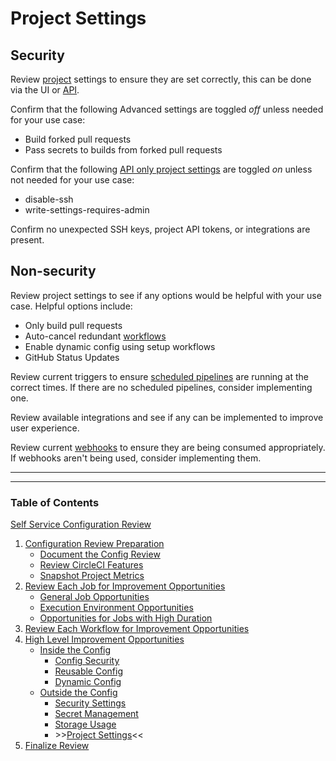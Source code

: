 # Project Settings

## Security

Review [project](https://circleci.com/docs/glossary/#project) settings to ensure they are set correctly, this can be done via the UI or [API](https://fieldguide.circleci-labs.com/api_endpoints/project_settings_api/).

Confirm that the following Advanced settings are toggled _off_ unless needed for your use case:

- Build forked pull requests
- Pass secrets to builds from forked pull requests

Confirm that the following [API only project settings](https://fieldguide.circleci-labs.com/api_endpoints/project_settings_api/) are toggled _on_ unless not needed for your use case:

- disable-ssh
- write-settings-requires-admin

Confirm no unexpected SSH keys, project API tokens, or integrations are present.

## Non-security

Review project settings to see if any options would be helpful with your use case. Helpful options include:

- Only build pull requests
- Auto-cancel redundant [workflows](https://circleci.com/docs/glossary/#workflow)
- Enable dynamic config using setup workflows
- GitHub Status Updates

Review current triggers to ensure [scheduled pipelines](https://circleci.com/docs/scheduled-pipelines/) are running at the correct times. If there are no scheduled pipelines, consider implementing one.

Review available integrations and see if any can be implemented to improve user experience.

Review current [webhooks](https://circleci.com/docs/webhooks/) to ensure they are being consumed appropriately. If webhooks aren't being used, consider implementing them.

---

---

### Table of Contents

[Self Service Configuration Review](../self_service_config_review.md)

1. [Configuration Review Preparation](../review_preparation/review_preparation.md)
    - [Document the Config Review](../review_preparation/document_review.md)
    - [Review CircleCI Features](../review_preparation/review_features.md)
    - [Snapshot Project Metrics](../review_preparation/snapshot_metrics.md)
2. [Review Each Job for Improvement Opportunities](../job_review/job_review.md)
    - [General Job Opportunities](../job_review/general_opportunities.md)
    - [Execution Environment Opportunities](../job_review/execution_environment.md)
    - [Opportunities for Jobs with High Duration](../job_review/high_duration.md)
3. [Review Each Workflow for Improvement Opportunities](../workflow_review/workflow_review.md)
4. [High Level Improvement Opportunities](../high_level_recommendations/high_level_recommendations.md)
    - [Inside the Config](../inside_config/inside_config.md)
        - [Config Security](../inside_config/config_security.md)
        - [Reusable Config](../inside_config/reusable_config.md)
        - [Dynamic Config](../inside_config/dynamic_config.md)
    - [Outside the Config](outside_config.md)
        - [Security Settings](security_settings.md)
        - [Secret Management](secret_management.md)
        - [Storage Usage](storage_usage.md)
        - \>\>[Project Settings](project_settings.md)<<
5. [Finalize Review](../finalize_review/finalize_review.md)
